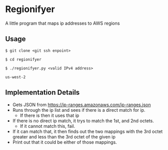 # Regionifyer
A little program that maps ip addresses to AWS regions

## Usage

`$ git clone <git ssh enpoint>`

`$ cd regionifyer`

`$ ./regionifyer.py <valid IPv4 address>`

```
us-west-2
```

## Implementation Details
* Gets JSON from https://ip-ranges.amazonaws.com/ip-ranges.json
* Runs through the ip list and sees if there is a direct match for ip.
  * If there is then it uses that ip
* If there is no direct ip match, it trys to match the 1st, and 2nd octets.
  * If it cannot match this, fail.
* If it can match that, it then finds out the two mappings with the 3rd octet greater and less than the 3rd octet of the given ip
* Print out that it could be either of those mappings.